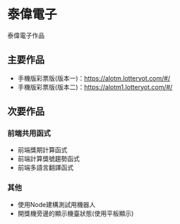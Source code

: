 # 泰偉電子

泰偉電子作品

## 主要作品

* 手機版彩票版(版本一)：https://alotm.lotteryot.com/#/
* 手機版彩票版(版本二)：https://alotm1.lotteryot.com/#/

## 次要作品

### 前端共用函式

* 前端獎期計算函式
* 前端計算獎號趨勢函式
* 前端多語言翻譯函式

### 其他

* 使用Node建構測試用機器人
* 開獎機旁邊的顯示機臺狀態(使用平板顯示)
